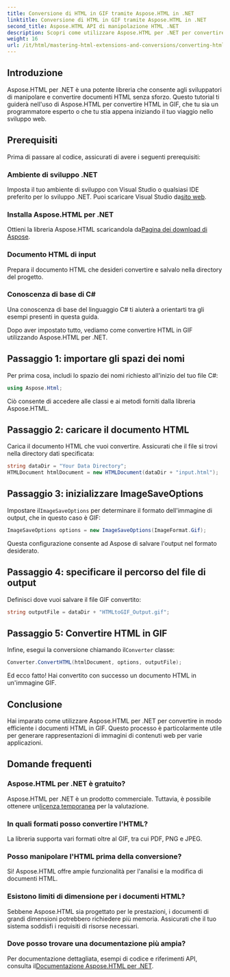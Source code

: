 ```yaml
---
title: Conversione di HTML in GIF tramite Aspose.HTML in .NET
linktitle: Conversione di HTML in GIF tramite Aspose.HTML in .NET
second_title: Aspose.HTML API di manipolazione HTML .NET
description: Scopri come utilizzare Aspose.HTML per .NET per convertire senza problemi documenti HTML in immagini GIF. Questa guida completa ti accompagna passo dopo passo.
weight: 16
url: /it/html/mastering-html-extensions-and-conversions/converting-html-to-gif/
---
```

## Introduzione

Aspose.HTML per .NET è una potente libreria che consente agli sviluppatori di manipolare e convertire documenti HTML senza sforzo. Questo tutorial ti guiderà nell'uso di Aspose.HTML per convertire HTML in GIF, che tu sia un programmatore esperto o che tu stia appena iniziando il tuo viaggio nello sviluppo web.

## Prerequisiti

Prima di passare al codice, assicurati di avere i seguenti prerequisiti:

### Ambiente di sviluppo .NET 

 Imposta il tuo ambiente di sviluppo con Visual Studio o qualsiasi IDE preferito per lo sviluppo .NET. Puoi scaricare Visual Studio da[sito web](https://visualstudio.microsoft.com/downloads/).

### Installa Aspose.HTML per .NET

 Ottieni la libreria Aspose.HTML scaricandola da[Pagina dei download di Aspose](https://releases.aspose.com/html/net/).

### Documento HTML di input

Prepara il documento HTML che desideri convertire e salvalo nella directory del progetto.

### Conoscenza di base di C#

Una conoscenza di base del linguaggio C# ti aiuterà a orientarti tra gli esempi presenti in questa guida.

Dopo aver impostato tutto, vediamo come convertire HTML in GIF utilizzando Aspose.HTML per .NET.

## Passaggio 1: importare gli spazi dei nomi

Per prima cosa, includi lo spazio dei nomi richiesto all'inizio del tuo file C#:

```csharp
using Aspose.Html;
```

Ciò consente di accedere alle classi e ai metodi forniti dalla libreria Aspose.HTML.

## Passaggio 2: caricare il documento HTML

Carica il documento HTML che vuoi convertire. Assicurati che il file si trovi nella directory dati specificata:

```csharp
string dataDir = "Your Data Directory";
HTMLDocument htmlDocument = new HTMLDocument(dataDir + "input.html");
```

## Passaggio 3: inizializzare ImageSaveOptions

 Impostare il`ImageSaveOptions` per determinare il formato dell'immagine di output, che in questo caso è GIF:

```csharp
ImageSaveOptions options = new ImageSaveOptions(ImageFormat.Gif);
```

Questa configurazione consente ad Aspose di salvare l'output nel formato desiderato.

## Passaggio 4: specificare il percorso del file di output

Definisci dove vuoi salvare il file GIF convertito:

```csharp
string outputFile = dataDir + "HTMLtoGIF_Output.gif";
```

## Passaggio 5: Convertire HTML in GIF

 Infine, esegui la conversione chiamando il`Converter` classe:

```csharp
Converter.ConvertHTML(htmlDocument, options, outputFile);
```

Ed ecco fatto! Hai convertito con successo un documento HTML in un'immagine GIF.

## Conclusione

Hai imparato come utilizzare Aspose.HTML per .NET per convertire in modo efficiente i documenti HTML in GIF. Questo processo è particolarmente utile per generare rappresentazioni di immagini di contenuti web per varie applicazioni.

## Domande frequenti

### Aspose.HTML per .NET è gratuito?  
 Aspose.HTML per .NET è un prodotto commerciale. Tuttavia, è possibile ottenere un[licenza temporanea](https://purchase.conholdate.com/temporary-license/) per la valutazione.

### In quali formati posso convertire l'HTML?  
La libreria supporta vari formati oltre al GIF, tra cui PDF, PNG e JPEG.

### Posso manipolare l'HTML prima della conversione?  
Sì! Aspose.HTML offre ampie funzionalità per l'analisi e la modifica di documenti HTML.

### Esistono limiti di dimensione per i documenti HTML?  
Sebbene Aspose.HTML sia progettato per le prestazioni, i documenti di grandi dimensioni potrebbero richiedere più memoria. Assicurati che il tuo sistema soddisfi i requisiti di risorse necessari.

### Dove posso trovare una documentazione più ampia?  
 Per documentazione dettagliata, esempi di codice e riferimenti API, consulta il[Documentazione Aspose.HTML per .NET](https://reference.aspose.com/html/net/).